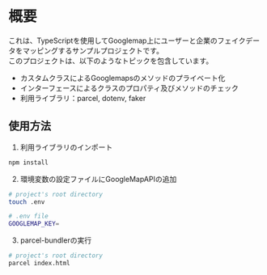 # 概要
これは、TypeScriptを使用してGooglemap上にユーザーと企業のフェイクデータをマッピングするサンプルプロジェクトです。  
このプロジェクトは、以下のようなトピックを包含しています。
* カスタムクラスによるGooglemapsのメソッドのプライベート化
* インターフェースによるクラスのプロパティ及びメソッドのチェック
* 利用ライブラリ：parcel, dotenv, faker

## 使用方法
1. 利用ライブラリのインポート
```bash
npm install
```
2. 環境変数の設定ファイルにGoogleMapAPIの追加
```bash
# project's root directory
touch .env
```
```bash
# .env file
GOOGLEMAP_KEY=
```
3. parcel-bundlerの実行 
```bash
# project's root directory
parcel index.html
```